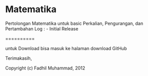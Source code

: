 Matematika
==========

Pertolongan Matematika untuk basic Perkalian, Pengurangan, dan Pertambahan
Log : - Initial Release

==========

untuk Download bisa masuk ke halaman download GitHub

Terimakasih,

Copyright (c) Fadhil Muhammad, 2012